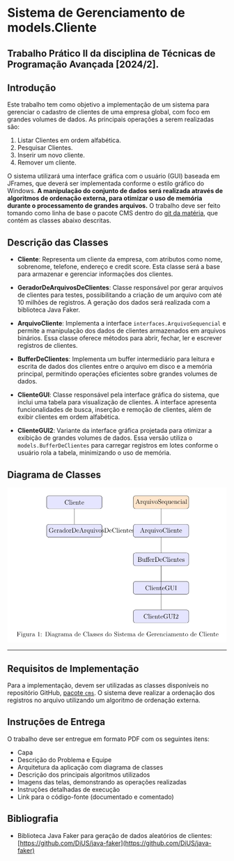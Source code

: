 # Sistema de Gerenciamento de models.Cliente
 Trabalho Prático II da disciplina de Técnicas de Programação Avançada [2024/2].
---
## Introdução
Este trabalho tem como objetivo a implementação de um sistema para gerenciar o cadastro de clientes de uma empresa global, com foco em grandes volumes de dados. As principais operações a serem realizadas são:

1. Listar Clientes em ordem alfabética.
2. Pesquisar Clientes.
3. Inserir um novo cliente.
4. Remover um cliente.

O sistema utilizará uma interface gráfica com o usuário (GUI) baseada em JFrames, que deverá ser implementada conforme o estilo gráfico do Windows. **A manipulação do conjunto de dados será realizada através de algoritmos de ordenação externa, para otimizar o uso de memória durante o processamento de grandes arquivos.** O trabalho deve ser feito tomando como linha de base o pacote CMS dentro do [git da matéria](https://github.com/mbarcosta/TPA), que contém as classes abaixo descritas.

## Descrição das Classes

- **Cliente**: Representa um cliente da empresa, com atributos como nome, sobrenome, telefone, endereço e credit score. Esta classe será a base para armazenar e gerenciar informações dos clientes.

- **GeradorDeArquivosDeClientes**: Classe responsável por gerar arquivos de clientes para testes, possibilitando a criação de um arquivo com até 10 milhões de registros. A geração dos dados será realizada com a biblioteca Java Faker.

- **ArquivoCliente**: Implementa a interface `interfaces.ArquivoSequencial` e permite a manipulação dos dados de clientes armazenados em arquivos binários. Essa classe oferece métodos para abrir, fechar, ler e escrever registros de clientes.

- **BufferDeClientes**: Implementa um buffer intermediário para leitura e escrita de dados dos clientes entre o arquivo em disco e a memória principal, permitindo operações eficientes sobre grandes volumes de dados.

- **ClienteGUI**: Classe responsável pela interface gráfica do sistema, que inclui uma tabela para visualização de clientes. A interface apresenta funcionalidades de busca, inserção e remoção de clientes, além de exibir clientes em ordem alfabética.

- **ClienteGUI2**: Variante da interface gráfica projetada para otimizar a exibição de grandes volumes de dados. Essa versão utiliza o `models.BufferDeClientes` para carregar registros em lotes conforme o usuário rola a tabela, minimizando o uso de memória.

## Diagrama de Classes
![img.png](images/img.png)

---
## Requisitos de Implementação

Para a implementação, devem ser utilizadas as classes disponíveis no repositório GitHub, [pacote `cms`](https://github.com/mbarcosta/TPA/tree/master/src/entity/cms). O sistema deve realizar a ordenação dos registros no arquivo utilizando um algoritmo de ordenação externa.

## Instruções de Entrega

O trabalho deve ser entregue em formato PDF com os seguintes itens:
- Capa
- Descrição do Problema e Equipe
- Arquitetura da aplicação com diagrama de classes
- Descrição dos principais algoritmos utilizados
- Imagens das telas, demonstrando as operações realizadas
- Instruções detalhadas de execução
- Link para o código-fonte (documentado e comentado)

## Bibliografia

- Biblioteca Java Faker para geração de dados aleatórios de clientes: [https://github.com/DiUS/java-faker](https://github.com/DiUS/java-faker)

